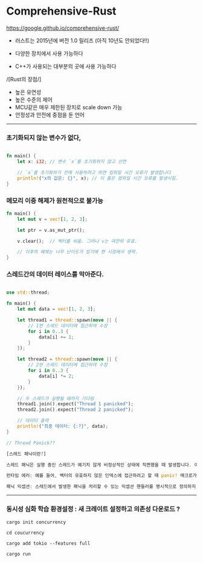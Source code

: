# Comprehensive-Rust
https://google.github.io/comprehensive-rust/

 - 러스트는 2015년에 버전 1.0 릴리즈 (아직 10년도 안되었다!!)

 - 다양한 장치에서 사용 가능하다

 - C++가 사용되는 대부분의 곳에 사용 가능하다

/[Rust의 장점/]

 - 높은 유연성
 - 높은 수준의 제어
 - MCU같은 매우 제한된 장치로 scale down 가능
 - 안정성과 안전에 중점을 둔 언어



---  

### 초기화되지 않는 변수가 없다,

~~~rust

fn main() {
    let x: i32; // 변수 `x`를 초기화하지 않고 선언

    // `x`를 초기화하기 전에 사용하려고 하면 컴파일 시간 오류가 발생합니다
    println!("x의 값은: {}", x); // 이 줄은 컴파일 시간 오류를 발생시킴.
}
~~~


### 메모리 이중 해제가 원천적으로 불가능

~~~rust
fn main() {
    let mut v = vec![1, 2, 3];

    let ptr = v.as_mut_ptr();

    v.clear();  // 벡터를 비움. 그러나 v는 여전히 유효.

    // 이후의 예제는 너무 난이도가 있기에 현 시점에서 생략.
}
~~~



### 스레드간의 데이터 레이스를 막아준다.

~~~rust

use std::thread;

fn main() {
    let mut data = vec![1, 2, 3];

    let thread1 = thread::spawn(move || {
        // 1번 스레드 데이터에 접근하여 수정
        for i in 0..3 {
            data[i] += 1;
        }
    });

    let thread2 = thread::spawn(move || {
        // 2번 스레드 데이터에 접근하여 수정
        for i in 0..3 {
            data[i] *= 2;
        }
    });

    // 두 스레드가 실행될 때까지 기다림
    thread1.join().expect("Thread 1 panicked");
    thread2.join().expect("Thread 2 panicked");

    // 데이터 출력
    println!("최종 데이터: {:?}", data);
}

// Thread Panick??

[스레드 패닉이란?]

스레드 패닉은 실행 중인 스레드가 예기치 않게 비정상적인 상태에 직면했을 때 발생합니다. 이는 주로 다음과 같은 상황에서 발생할 수 있습니다:

런타임 에러: 예를 들어, 벡터의 유효하지 않은 인덱스에 접근하려고 할 때 panic! 매크로가 호출될 수 있습니다.

패닉 익셉션: 스레드에서 발생한 패닉을 처리할 수 있는 익셉션 핸들러를 명시적으로 정의하지 않았을 경우 발생합니다.

~~~






---



### 동시성 심화 학습 환경설정 : 새 크레이트 설정하고 의존성 다운로드 ?

~~~
cargo init concurrency
~~~

~~~
cd coucurrency
~~~

~~~
cargo add tokio --features full
~~~

~~~
cargo run
~~~
